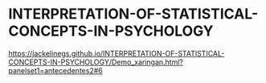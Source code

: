 # INTERPRETATION-OF-STATISTICAL-CONCEPTS-IN-PSYCHOLOGY
https://jackelinegs.github.io/INTERPRETATION-OF-STATISTICAL-CONCEPTS-IN-PSYCHOLOGY/Demo_xaringan.html?panelset1=antecedentes2#6
